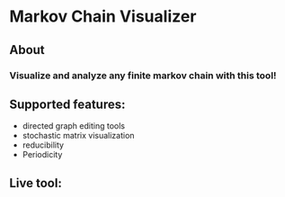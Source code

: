 # Markov Chain Visualizer

## About
### Visualize and analyze any finite markov chain with this tool!
## Supported features:
* directed graph editing tools
* stochastic matrix visualization
* reducibility
* Periodicity

## Live tool:
